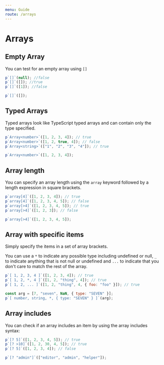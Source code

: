 ```yaml
---
menu: Guide
route: /arrays
---
```


# Arrays

## Empty Array

You can test for an empty array using `[]`

```javascript
p`[]`(null); //false
p`[]`([]); //true
p`[]`([1]); //false
```

```js
p`[]`([]);
```

## Typed Arrays

Typed arrays look like TypeScript typed arrays and can contain only the type specified.

```javascript
p`Array<number>`([1, 2, 3, 4]); // true
p`Array<number>`([1, 2, true, 4]); // false
p`Array<string>`(["1", "2", "3", "4"]); // true
```

```js
p`Array<number>`([1, 2, 3, 4]);
```

## Array length

You can specify an array length using the `array` keyword followed by a length expression in square brackets.

```javascript
p`array[4]`([1, 2, 3, 4]); // true
p`array[4]`([1, 2, 3, 4, 5]); // false
p`array[>4]`([1, 2, 3, 4, 5]); // true
p`array[>4]`([1, 2, 3]); // false
```

```js
p`array[>4]`([1, 2, 3, 4, 5]);
```

## Array with specific items

Simply specify the items in a set of array brackets.

You can use a `*` to indicate any possible type including undefined or null, `_` to indicate anything that is not null or undefined and `...` to indicate that you don't care to match the rest of the array.

```javascript
p`[ 1, 2, 3, 4 ]`([1, 2, 3, 4]); // true
p`[ 1, 2, *, 4 ]`([1, 2, "thing", 4]); // true
p`[ 1, 2, ... ]`([1, 2, "thing", 4, { foo: "foo" }]); // true
```

```js
const arg = [7, "seven", NaN, { type: "SEVEN" }];
p`[ number, string, *, { type: "SEVEN" } ]`(arg);
```

## Array includes

You can check if an array includes an item by using the array includes syntax:

```javascript
p`[? 5]`([1, 2, 3, 4, 5]); // true
p`[? >10]`([1, 2, 30, 4, 5]); // true
p`[? 5]`([1, 2, 3, 4]); // false
```

```js
p`[? "admin"]`(["editor", "admin", "helper"]);
```

